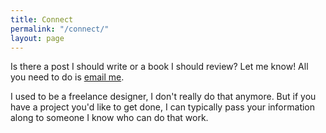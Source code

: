 ```yaml
---
title: Connect
permalink: "/connect/"
layout: page
---
```


Is there a post I should write or a book I should review? Let me know! All you need to do is [email me](mailto:charlespeters42@gmail.com?Subject=Thing%20from%20ARWHD).

I used to be a freelance designer, I don't really do that anymore. But if you have a project you'd like to get done, I can typically pass your information along to someone I know who can do that work.
